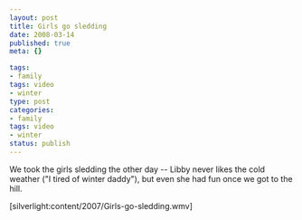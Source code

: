 ```yaml
--- 
layout: post
title: Girls go sledding
date: 2008-03-14
published: true
meta: {}

tags: 
- family
tags: video
- winter
type: post
categories: 
- family
tags: video
- winter
status: publish
---
```



We took the girls sledding the other day -- Libby never likes the cold weather ("I tired of winter daddy"), but even she had fun once we got to the hill. 

[silverlight:content/2007/Girls-go-sledding.wmv]

